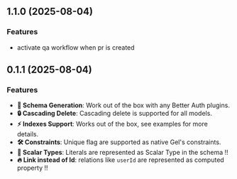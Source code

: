 ## 1.1.0 (2025-08-04)

### Features

- activate qa workflow when pr is created

## 0.1.1 (2025-08-04)

### Features

- **🚀 Schema Generation**: Work out of the box with any Better Auth plugins.
- **🔒 Cascading Delete**: Cascading delete is supported for all models.
- **⚡ Indexes Support**: Works out of the box, see examples for more details.
- **🛠 Constraints**: Unique flag are supported as native Gel's constraints.
- **🎯 Scalar Types**: Literals are represented as Scalar Type in the schema !!
- **🔥 Link instead of Id**: relations like `userId` are represented as computed property !!
